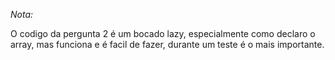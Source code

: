 *Nota:*

O codigo da pergunta 2 é um bocado lazy, especialmente como declaro o array, mas funciona e é facil de fazer, durante um teste é o mais importante.
